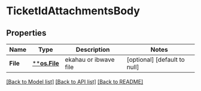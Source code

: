 # TicketIdAttachmentsBody

## Properties
Name | Type | Description | Notes
------------ | ------------- | ------------- | -------------
**File** | [****os.File**](*os.File.md) | ekahau or ibwave file | [optional] [default to null]

[[Back to Model list]](../README.md#documentation-for-models) [[Back to API list]](../README.md#documentation-for-api-endpoints) [[Back to README]](../README.md)

